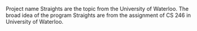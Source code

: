 Project name Straights are the topic from the University of Waterloo. The broad idea of the program Straights are from the assignment of CS 246 in University of Waterloo. 
